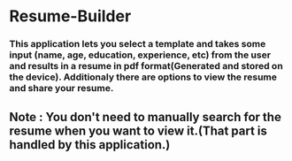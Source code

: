 # Resume-Builder
### This application lets you select a template and takes some input (name, age, education, experience, etc) from the user and results in a resume in pdf format(Generated and stored on the device). Additionaly there are options to view the resume and share your resume.

## Note : You don't need to manually search for the resume when you want to view it.(That part is handled by this application.)
